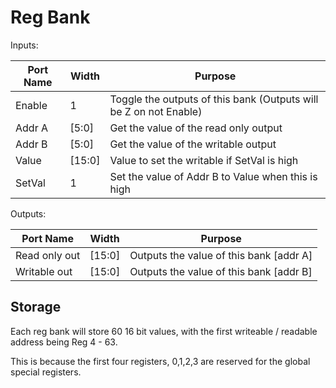 # Reg Bank

Inputs:

| Port Name | Width  | Purpose                                                           |
| --------- | ------ | ----------------------------------------------------------------- |
| Enable    | 1      | Toggle the outputs of this bank (Outputs will be Z on not Enable) |
| Addr A    | [5:0]  | Get the value of the read only output                             |
| Addr B    | [5:0]  | Get the value of the writable output                              |
| Value     | [15:0] | Value to set the writable if SetVal is high                       |
| SetVal    | 1      | Set the value of Addr B to Value when this is high                |

Outputs:

| Port Name     | Width  | Purpose                                 |
| ------------- | ------ | --------------------------------------- |
| Read only out | [15:0] | Outputs the value of this bank [addr A] |
| Writable out  | [15:0] | Outputs the value of this bank [addr B] |

## Storage

Each reg bank will store 60 16 bit values, with the first writeable / readable address being Reg 4 - 63.

This is because the first four registers, 0,1,2,3 are reserved for the global special registers.
